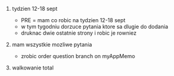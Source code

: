 1. tydzien 12-18 sept
    - PRE = mam co robic na tydzien 12-18 sept
    - w tym tygodniu dorzuce pytania ktore sa dlugie do dodania
    - druknac dwie ostatnie strony i robic je rowniez

2. mam wszystkie mozliwe pytania
    - zrobic order question branch on myAppMemo

3. walkowanie total
